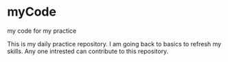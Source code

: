 # myCode
my code for my practice

This is my daily practice repository. I am going back to basics to refresh my skills. Any one intrested can contribute to this repository.
